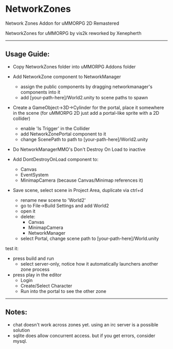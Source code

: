 # NetworkZones
 Network Zones Addon for uMMORPG 2D Remastered

NetworkZones for uMMORPG by vis2k reworked by Xenepherth

--------------------------------------------------------------------------------
Usage Guide:
--------------------------------------------------------------------------------

* Copy NetworkZones folder into uMMORPG Addons folder
* Add NetworkZone component to NetworkManager
  * assign the public components by dragging networkmanager's components into it
  * add [your-path-here]/World2.unity to scene paths to spawn
* Create a GameObject->3D->Cylinder for the portal, place it somewhere in the scene
  (for uMMORPG 2D just add a portal-like sprite with a 2D collider)
  * enable 'Is Trigger' in the Collider
  * add NetworkZonePortal component to it
  * change ScenePath to path to [your-path-here]/World2.unity

* Do NetworkManagerMMO's Don't Destroy On Load to inactive
* Add DontDestroyOnLoad component to:
  * Canvas
  * EventSystem
  * MinimapCamera (because Canvas/Minimap references it)
* Save scene, select scene in Project Area, duplicate via ctrl+d
  * rename new scene to 'World2'
  * go to File->Build Settings and add World2
  * open it
  * delete:
    * Canvas
    * MinimapCamera
    * NetworkManager
  * select Portal, change scene path to [your-path-here]/World.unity

test it:
* press build and run
  * select server-only, notice how it automatically launchers another zone process
* press play in the editor
  * Login
  * Create/Select Character
  * Run into the portal to see the other zone

--------------------------------------------------------------------------------
Notes:
--------------------------------------------------------------------------------
* chat doesn't work across zones yet. using an irc server is a possible solution
* sqlite does allow concurrent access. but if you get errors, consider mysql.
